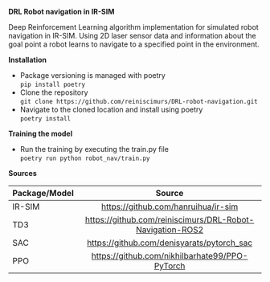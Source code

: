 **DRL Robot navigation in IR-SIM**

Deep Reinforcement Learning algorithm implementation for simulated robot navigation in IR-SIM. Using 2D laser sensor data
and information about the goal point a robot learns to navigate to a specified point in the environment.



**Installation**

* Package versioning is managed with poetry \
`pip install poetry`
* Clone the repository \
`git clone https://github.com/reiniscimurs/DRL-robot-navigation.git`
* Navigate to the cloned location and install using poetry \
`poetry install`

**Training the model**

* Run the training by executing the train.py file \
`poetry run python robot_nav/train.py`



**Sources**

| Package/Model | Source | 
|:--------------|:------:| 
| IR-SIM        |  https://github.com/hanruihua/ir-sim  | 
| TD3           |  https://github.com/reiniscimurs/DRL-Robot-Navigation-ROS2  | 
| SAC           | https://github.com/denisyarats/pytorch_sac  | 
| PPO           | https://github.com/nikhilbarhate99/PPO-PyTorch  | 



